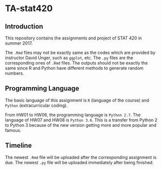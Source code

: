 # TA-stat420
## Introduction
This repository contains the assignments and project of STAT 420 in summer 2017.

The `.Rmd` files may not be exactly same as the codes which are provided by instructor David Unger, such as `ggplot`, etc. The `.py` files are the corresponding ones of `.Rmd` files. The outputs should not be exactly the same since R and Python have different methods to generate random numbers.

## Programming Language
The basic language of this assignment is `R` (language of the course) and `Python` (extracurricular coding).

From HW01 to HW06, the programming language is `Python 2.7`. The language of HW07 and HW08 is `Python 3.6`. This is a transfer from Python 2 to Python 3 because of the new version getting more and more popular and famous.

## Timeline
The newest `.Rmd` file will be uploaded after the corresponding assignment is due. The newest `.py` file will be uploaded immediately after being finished.
